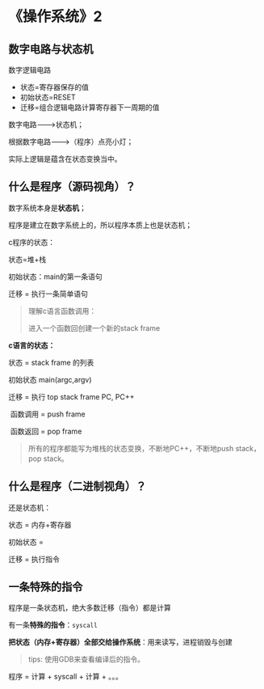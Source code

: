 # 《操作系统》2

## 数字电路与状态机

数字逻辑电路

- 状态=寄存器保存的值
- 初始状态=RESET
- 迁移=组合逻辑电路计算寄存器下一周期的值

数字电路--->状态机；

根据数字电路--->（程序）点亮小灯；

实际上逻辑是蕴含在状态变换当中。

## 什么是程序（源码视角）？

数字系统本身是**状态机**；

程序是建立在数字系统上的，所以程序本质上也是状态机；

c程序的状态：

状态=堆+栈

初始状态：main的第一条语句

迁移 = 执行一条简单语句

> 理解c语言函数调用：
>
> 进入一个函数回创建一个新的stack frame

**c语言的状态：**

状态 = stack frame 的列表

初始状态 main(argc,argv)

迁移 = 执行 top stack frame PC, PC++

​		函数调用 = push frame

​		函数返回 = pop frame

> 所有的程序都能写为堆栈的状态变换，不断地PC++，不断地push stack， pop stack。

## 什么是程序（二进制视角）？

还是状态机：

状态 = 内存+寄存器

初始状态 = 

迁移 = 执行指令

## 一条特殊的指令

程序是一条状态机，绝大多数迁移（指令）都是计算

有一条**特殊的指令**：`syscall`

**把状态（内存+寄存器）全部交给操作系统**：用来读写，进程销毁与创建

> tips: 使用GDB来查看编译后的指令。

程序 =  计算 + syscall + 计算 + 。。。